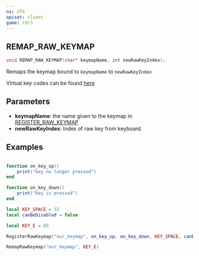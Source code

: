 ```yaml
---
ns: CFX
apiset: client
game: rdr3
---
```

## REMAP_RAW_KEYMAP

```c
void REMAP_RAW_KEYMAP(char* keymapName, int newRawKeyIndex);
```

Remaps the keymap bound to `keymapName` to `newRawKeyIndex`

Virtual key codes can be found [here](https://learn.microsoft.com/en-us/windows/win32/inputdev/virtual-key-codes)

## Parameters
* **keymapName**: the name given to the keymap in [REGISTER_RAW_KEYMAP](#_0x49C1F6DC)
* **newRawKeyIndex**: Index of raw key from keyboard.


## Examples
```lua

function on_key_up()
	print("key no longer pressed")
end

function on_key_down()
	print("key is pressed")
end

local KEY_SPACE = 32
local canBeDisabled = false

local KEY_E = 69

RegisterRawKeymap("our_keymap", on_key_up, on_key_down, KEY_SPACE, canBeDisabled)

RemapRawKeymap("our_keymap", KEY_E)
```

